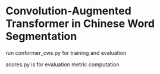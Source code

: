 # Convolution-Augmented Transformer in Chinese Word Segmentation

run conformer_cws.py for training and evaluation

scores.py is for evaluation metric computation
